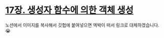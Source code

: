 # [17장. 생성자 함수에 의한 객체 생성](https://www.notion.so/17-04608e0ccf3a40d1b0d277205c9adad6)

노션에서 이미지를 복사해서 깃헙에 붙여넣으면 엑박이 떠서 링크로 대체하겠습니다. 😭
